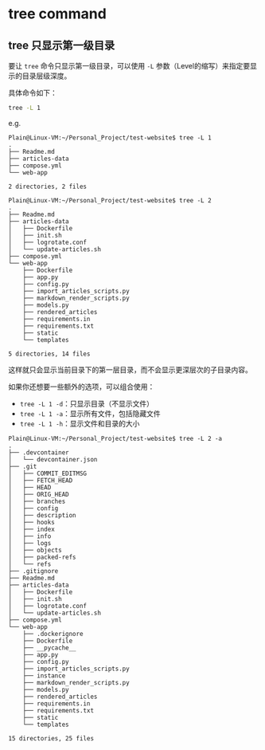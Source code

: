 # tree command



## tree 只显示第一级目录

要让 `tree` 命令只显示第一级目录，可以使用 `-L` 参数（Level的缩写）来指定要显示的目录层级深度。

具体命令如下：
```bash
tree -L 1
```

e.g.
```
Plain@Linux-VM:~/Personal_Project/test-website$ tree -L 1
.
├── Readme.md
├── articles-data
├── compose.yml
└── web-app

2 directories, 2 files
```

```
Plain@Linux-VM:~/Personal_Project/test-website$ tree -L 2
.
├── Readme.md
├── articles-data
│   ├── Dockerfile
│   ├── init.sh
│   ├── logrotate.conf
│   └── update-articles.sh
├── compose.yml
└── web-app
    ├── Dockerfile
    ├── app.py
    ├── config.py
    ├── import_articles_scripts.py
    ├── markdown_render_scripts.py
    ├── models.py
    ├── rendered_articles
    ├── requirements.in
    ├── requirements.txt
    ├── static
    └── templates

5 directories, 14 files
```



这样就只会显示当前目录下的第一层目录，而不会显示更深层次的子目录内容。

如果你还想要一些额外的选项，可以组合使用：
- `tree -L 1 -d`：只显示目录（不显示文件）
- `tree -L 1 -a`：显示所有文件，包括隐藏文件
- `tree -L 1 -h`：显示文件和目录的大小

```
Plain@Linux-VM:~/Personal_Project/test-website$ tree -L 2 -a
.
├── .devcontainer
│   └── devcontainer.json
├── .git
│   ├── COMMIT_EDITMSG
│   ├── FETCH_HEAD
│   ├── HEAD
│   ├── ORIG_HEAD
│   ├── branches
│   ├── config
│   ├── description
│   ├── hooks
│   ├── index
│   ├── info
│   ├── logs
│   ├── objects
│   ├── packed-refs
│   └── refs
├── .gitignore
├── Readme.md
├── articles-data
│   ├── Dockerfile
│   ├── init.sh
│   ├── logrotate.conf
│   └── update-articles.sh
├── compose.yml
└── web-app
    ├── .dockerignore
    ├── Dockerfile
    ├── __pycache__
    ├── app.py
    ├── config.py
    ├── import_articles_scripts.py
    ├── instance
    ├── markdown_render_scripts.py
    ├── models.py
    ├── rendered_articles
    ├── requirements.in
    ├── requirements.txt
    ├── static
    └── templates

15 directories, 25 files
```



